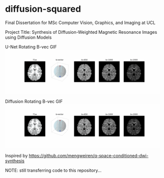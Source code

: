 # diffusion-squared
Final Dissertation for MSc Computer Vision, Graphics, and Imaging at UCL

Project Title: Synthesis of Diffusion-Weighted Magnetic Resonance Images using Diffusion Models

U-Net Rotating B-vec GIF
![Demo](./unet_rotation.gif)

Diffusion Rotating B-vec GIF
![Demo](./diffusion_rotation.gif)

Inspired by https://github.com/mengweiren/q-space-conditioned-dwi-synthesis 

NOTE: still transferring code to this repository...
